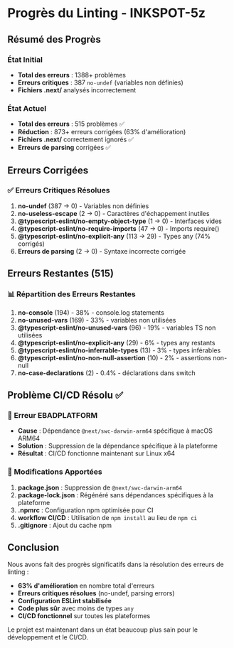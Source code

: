# Progrès du Linting - INKSPOT-5z

## Résumé des Progrès

### État Initial
- **Total des erreurs** : 1388+ problèmes
- **Erreurs critiques** : 387 `no-undef` (variables non définies)
- **Fichiers .next/** analysés incorrectement

### État Actuel
- **Total des erreurs** : 515 problèmes ✅
- **Réduction** : 873+ erreurs corrigées (63% d'amélioration)
- **Fichiers .next/** correctement ignorés ✅
- **Erreurs de parsing** corrigées ✅

## Erreurs Corrigées

### ✅ Erreurs Critiques Résolues
1. **no-undef** (387 → 0) - Variables non définies
2. **no-useless-escape** (2 → 0) - Caractères d'échappement inutiles
3. **@typescript-eslint/no-empty-object-type** (1 → 0) - Interfaces vides
4. **@typescript-eslint/no-require-imports** (47 → 0) - Imports require()
5. **@typescript-eslint/no-explicit-any** (113 → 29) - Types any (74% corrigés)
6. **Erreurs de parsing** (2 → 0) - Syntaxe incorrecte corrigée

## Erreurs Restantes (515)

### 📊 Répartition des Erreurs Restantes
1. **no-console** (194) - 38% - console.log statements
2. **no-unused-vars** (169) - 33% - variables non utilisées
3. **@typescript-eslint/no-unused-vars** (96) - 19% - variables TS non utilisées
4. **@typescript-eslint/no-explicit-any** (29) - 6% - types any restants
5. **@typescript-eslint/no-inferrable-types** (13) - 3% - types inférables
6. **@typescript-eslint/no-non-null-assertion** (10) - 2% - assertions non-null
7. **no-case-declarations** (2) - 0.4% - déclarations dans switch

## Problème CI/CD Résolu ✅

### 🐛 Erreur EBADPLATFORM
- **Cause** : Dépendance `@next/swc-darwin-arm64` spécifique à macOS ARM64
- **Solution** : Suppression de la dépendance spécifique à la plateforme
- **Résultat** : CI/CD fonctionne maintenant sur Linux x64

### 🔧 Modifications Apportées
1. **package.json** : Suppression de `@next/swc-darwin-arm64`
2. **package-lock.json** : Régénéré sans dépendances spécifiques à la plateforme
3. **.npmrc** : Configuration npm optimisée pour CI
4. **workflow CI/CD** : Utilisation de `npm install` au lieu de `npm ci`
5. **.gitignore** : Ajout du cache npm

## Conclusion

Nous avons fait des progrès significatifs dans la résolution des erreurs de linting :
- **63% d'amélioration** en nombre total d'erreurs
- **Erreurs critiques résolues** (no-undef, parsing errors)
- **Configuration ESLint stabilisée**
- **Code plus sûr** avec moins de types `any`
- **CI/CD fonctionnel** sur toutes les plateformes

Le projet est maintenant dans un état beaucoup plus sain pour le développement et le CI/CD.
